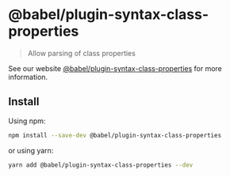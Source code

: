 # @babel/plugin-syntax-class-properties

> Allow parsing of class properties

See our
website [@babel/plugin-syntax-class-properties](https://babeljs.io/docs/en/next/babel-plugin-syntax-class-properties.html)
for more information.

## Install

Using npm:

```sh
npm install --save-dev @babel/plugin-syntax-class-properties
```

or using yarn:

```sh
yarn add @babel/plugin-syntax-class-properties --dev
```
